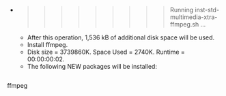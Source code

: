 * >>>>>>>>> Running inst-std-multimedia-xtra-ffmpeg.sh ...
  * After this operation, 1,536 kB of additional disk space will be used.
  * Install ffmpeg.
  * Disk size = 3739860K. Space Used = 2740K. Runtime = 00:00:00:02.
  * The following NEW packages will be installed:
  ```bash
ffmpeg
  ```
